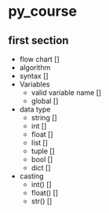 # py_course

## first section
* flow chart []
* algorithm
* syntax []
* Variables 
  - valid variable name []
  - global []
* data type 
  - string []
  - int []
  - float []
  - list []
  - tuple []
  - bool [] 
  - dict []
* casting
  - int() []
  - float() []
  - str() []
